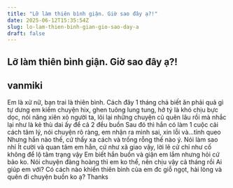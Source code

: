 ```yaml
---
title: "Lỡ làm thiên bình giận. Giờ sao đây ạ?!"
date: 2025-06-12T15:35:54Z
slug: lo-lam-thien-binh-gian-gio-sao-day-a
draft: false
---
```


## Lỡ làm thiên bình giận. Giờ sao đây ạ?!

## vanmiki

Em là xử nữ, bạn trai là thiên bình. Cách đây 1 tháng chả biết ăn phải quả gì tự dưng em kiếm chuyện  hix, ghen tuông lung tung, hở tý là khó chịu bực dọc, nói năng xiên xỏ người ta, lôi lại những chuyện cũ quên lâu rồi mà nhắc lại như là kẻ thù dai ấy để cả 2 đều buồn
Sau đó thì hắn có làm 1 cuộc cải cách tâm lý, nói chuyện rõ ràng, em nhận ra mình sai, xin lỗi và...tỉnh queo 
Nhưng hắn nào thế, cứ thấy xa cách và trống rỗng thế nào ý. Nói làm sao nhỉ  Ít cười và quan tâm em hẳn, cứ như xã giao vậy, lời lẽ cử chỉ như cố không để lộ tâm trạng vậy 
Em biết hắn buồn và giận em lắm nhưng hỏi cứ bảo ko. Nói chuyện đàng hoàng thì em ko thể, nên chịu vậy cả tháng rồi
Ai giúp em với?
Có cách nào khiến thiên bình của em đc giỗ ngọt, hài lòng và quên đi chuyện buồn ko ạ?
Thanks